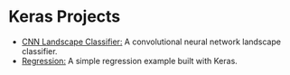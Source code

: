 # Keras Projects

* [CNN Landscape Classifier:](https://github.com/Carla-de-Beer/Tensorflow/tree/development/Keras%20Projects/CNN%20Landscape%20Classifier) A convolutional neural network landscape classifier.
* [Regression:](https://github.com/Carla-de-Beer/Tensorflow/tree/development/Keras%20Projects/Regression) A simple regression example built with Keras.